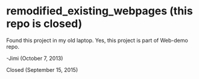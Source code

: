 remodified_existing_webpages (this repo is closed)
============================

Found this project in my old laptop.
Yes, this project is part of Web-demo repo.

-Jimi (October 7, 2013)

Closed (September 15, 2015)
